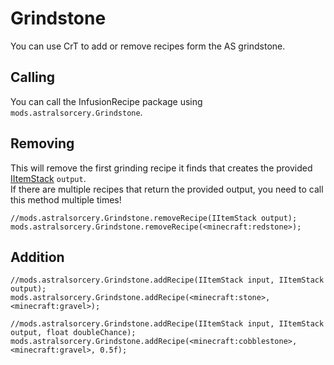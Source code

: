 # Grindstone

You can use CrT to add or remove recipes form the AS grindstone.


## Calling
You can call the InfusionRecipe package using `mods.astralsorcery.Grindstone`.

## Removing
This will remove the first grinding recipe it finds that creates the provided [IItemStack](/Vanilla/Items/IItemStack/) `output`.  
If there are multiple recipes that return the provided output, you need to call this method multiple times!
```zenscript
//mods.astralsorcery.Grindstone.removeRecipe(IItemStack output);
mods.astralsorcery.Grindstone.removeRecipe(<minecraft:redstone>);
```

## Addition
```zenscript
//mods.astralsorcery.Grindstone.addRecipe(IItemStack input, IItemStack output);
mods.astralsorcery.Grindstone.addRecipe(<minecraft:stone>, <minecraft:gravel>);

//mods.astralsorcery.Grindstone.addRecipe(IItemStack input, IItemStack output, float doubleChance);
mods.astralsorcery.Grindstone.addRecipe(<minecraft:cobblestone>, <minecraft:gravel>, 0.5f);
```
